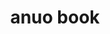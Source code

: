 ---
title: 'anuo book'
sidemenu: false
hero:
  title: ANUO BOOK
  desc: welcome to my little world
  actions:
    - text: Getting Started
      link: /demo
---